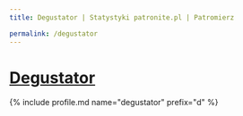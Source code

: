 ```yaml
---
title: Degustator | Statystyki patronite.pl | Patromierz

permalink: /degustator
---
```


# [Degustator](https://patronite.pl/degustator)

{% include profile.md name="degustator" prefix="d" %}
